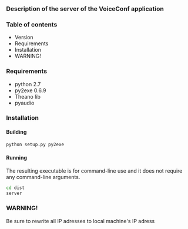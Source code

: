 ### Description of the server of the VoiceConf application 
### Table of contents
* Version
* Requirements
* Installation
* WARNING!

### Requirements
 * python 2.7
 * py2exe 0.6.9
 * Theano lib
 * pyaudio

### Installation
#### Building

``` bash
python setup.py py2exe
```
#### Running

The resulting executable is for command-line use and it does not require any command-line arguments.

``` bash
cd dist
server
```

### WARNING!

Be sure to rewrite all IP adresses to local machine's IP adress
